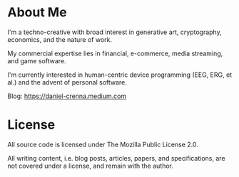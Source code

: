 # About Me

I'm a techno-creative with broad interest in generative art, cryptography, economics, and the nature of work.

My commercial expertise lies in financial, e-commerce, media streaming, and game software.

I'm currently interested in human-centric device programming (EEG, ERG, et al.) and the advent of personal software.

Blog: https://daniel-crenna.medium.com

 # License

 All source code is licensed under The Mozilla Public License 2.0.

 All writing content, i.e. blog posts, articles, papers, and specifications, are not covered under a license, and remain with the author.